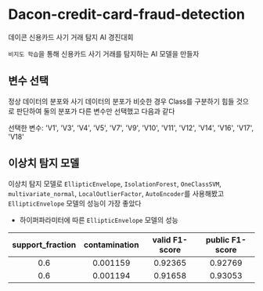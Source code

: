 # Dacon-credit-card-fraud-detection
데이콘 신용카드 사기 거래 탐지 AI 경진대회

`비지도 학습`을 통해 신용카드 사기 거래를 탐지하는 AI 모델을 만들자

## 변수 선택

정상 데이터의 분포와 사기 데이터의 분포가 비슷한 경우 Class를 구분하기 힘들 것으로 판단하여 둘의 분포가 다른 변수만 선택했고 다음과 같다

선택한 변수: 'V1', 'V3', 'V4', 'V5', 'V7', 'V9', 'V10', 'V11', 'V12', 'V14', 'V16', 'V17', 'V18'  

## 이상치 탐지 모델

이상치 탐지 모델로 `EllipticEnvelope`, `IsolationForest`, `OneClassSVM`, `multivariate_normal`, `LocalOutlierFactor`, `AutoEncoder`를 사용해봤고 `EllipticEnvelope` 모델의 성능이 가장 좋았다

- 하이퍼파라미터에 따른 `EllipticEnvelope` 모델의 성능

|support_fraction|contamination|valid F1-score|public F1-score|
|:-:|:-:|:-:|:-:|
|0.6|0.001159|0.92365|0.92769|
|0.6|0.001194|0.91658|0.93053|
